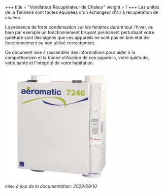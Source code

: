+++
title = "Ventilateur Récupérateur de Chaleur"
weight = 1
+++
Les unités de la Tannerie sont toutes équipées d'un échangeur d'air à récupération de chaleur.

La présence de forte condensation sur les fenêtres durant tout l'hiver, ou bien par exemple un fonctionnement bruyant permanent perturbant votre quiétude sont des signes que ces appareils ne sont pas en bon état de fonctionnement ou non utilisé correctement.

Ce document vise à rassembler des informations pour aider à la compréhension et la bonne utilisation de ces appareils, votre quiétude, votre santé et l'intégrité de votre habitation.

![Aeromatic 7240 / Aldes](images/aeromatic_7240.png)

*mise à jour de la documentation: 2023/09/10*

